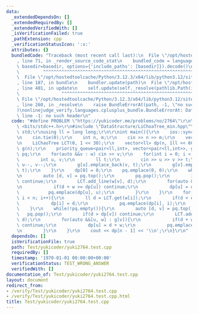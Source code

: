 ```yaml
---
data:
  _extendedDependsOn: []
  _extendedRequiredBy: []
  _extendedVerifiedWith: []
  _isVerificationFailed: true
  _pathExtension: cpp
  _verificationStatusIcon: ':x:'
  attributes: {}
  bundledCode: "Traceback (most recent call last):\n  File \"/opt/hostedtoolcache/Python/3.12.3/x64/lib/python3.12/site-packages/onlinejudge_verify/documentation/build.py\"\
    , line 71, in _render_source_code_stat\n    bundled_code = language.bundle(stat.path,\
    \ basedir=basedir, options={'include_paths': [basedir]}).decode()\n          \
    \         ^^^^^^^^^^^^^^^^^^^^^^^^^^^^^^^^^^^^^^^^^^^^^^^^^^^^^^^^^^^^^^^^^^^^^^^^^^^^^^^^^\n\
    \  File \"/opt/hostedtoolcache/Python/3.12.3/x64/lib/python3.12/site-packages/onlinejudge_verify/languages/cplusplus.py\"\
    , line 187, in bundle\n    bundler.update(path)\n  File \"/opt/hostedtoolcache/Python/3.12.3/x64/lib/python3.12/site-packages/onlinejudge_verify/languages/cplusplus_bundle.py\"\
    , line 401, in update\n    self.update(self._resolve(pathlib.Path(included), included_from=path))\n\
    \                ^^^^^^^^^^^^^^^^^^^^^^^^^^^^^^^^^^^^^^^^^^^^^^^^^^^^^^^^^\n \
    \ File \"/opt/hostedtoolcache/Python/3.12.3/x64/lib/python3.12/site-packages/onlinejudge_verify/languages/cplusplus_bundle.py\"\
    , line 260, in _resolve\n    raise BundleErrorAt(path, -1, \"no such header\"\
    )\nonlinejudge_verify.languages.cplusplus_bundle.BundleErrorAt: DataStructure/LiChoaTree_min.hpp:\
    \ line -1: no such header\n"
  code: "#define PROBLEM \"https://yukicoder.me/problems/no/2764\"\r\n\r\n#include\
    \ <bits/stdc++.h>\r\n#include \"DataStructure/LiChoaTree_min.hpp\"\r\nusing namespace\
    \ std;\r\nusing ll = long long;\r\n\r\nint main(){\r\n    ios::sync_with_stdio(false);\r\
    \n    cin.tie(0);\r\n    int n, m;\r\n    cin >> n >> m;\r\n    vector<int> w(n);\r\
    \n    LiChaoTree LCT(0, 1 << 30);\r\n    vector<ll> dp(n, 1ll << 60);\r\n    vector<vector<pair<int,ll>>>\
    \ g(n);\r\n    priority_queue<pair<ll,int>, vector<pair<ll,int>>, greater<pair<ll,int>>>\
    \ pq;\r\n    for(auto &&v : w) cin >> v;\r\n    for(int i = 0; i < m; i++){\r\n\
    \        int u, v;\r\n        ll t;\r\n        cin >> u >> v >> t;\r\n       \
    \ u--, v--;\r\n        g[u].emplace_back(v, t);\r\n        g[v].emplace_back(u,\
    \ t);\r\n    }\r\n    dp[0] = 0;\r\n    pq.emplace(0, 0);\r\n    while(!pq.empty()){\r\
    \n        auto [d, v] = pq.top();\r\n        pq.pop();\r\n        if(d > dp[v])\
    \ continue;\r\n        LCT.add_line(w[v], d);\r\n        for(auto &&[u, w] : g[v]){\r\
    \n            if(d + w >= dp[u]) continue;\r\n            dp[u] = d + w;\r\n \
    \           pq.emplace(dp[u], u);\r\n        }\r\n    }\r\n    for(int i = 0;\
    \ i < n; i++){\r\n        ll d = LCT.get(w[i]);\r\n        if(d < dp[i]){\r\n\
    \            dp[i] = d;\r\n            pq.emplace(dp[i], i);\r\n        }\r\n\
    \    }\r\n    while(!pq.empty()){\r\n        auto [d, v] = pq.top();\r\n     \
    \   pq.pop();\r\n        if(d > dp[v]) continue;\r\n        LCT.add_line(w[v],\
    \ d);\r\n        for(auto &&[u, w] : g[v]){\r\n            if(d + w >= dp[u])\
    \ continue;\r\n            dp[u] = d + w;\r\n            pq.emplace(dp[u], u);\r\
    \n        }\r\n    }\r\n    cout << dp[n - 1] << '\\n';\r\n}\r\n"
  dependsOn: []
  isVerificationFile: true
  path: Test/yukicoder/yuki2764.test.cpp
  requiredBy: []
  timestamp: '1970-01-01 00:00:00+00:00'
  verificationStatus: TEST_WRONG_ANSWER
  verifiedWith: []
documentation_of: Test/yukicoder/yuki2764.test.cpp
layout: document
redirect_from:
- /verify/Test/yukicoder/yuki2764.test.cpp
- /verify/Test/yukicoder/yuki2764.test.cpp.html
title: Test/yukicoder/yuki2764.test.cpp
---
```


